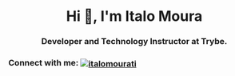 <h1 align="center">Hi 👋, I'm Italo Moura</h1>
<h3 align="center">Developer and Technology Instructor at Trybe.</h3>

<h3 align="left">Connect with me: <a href="https://linkedin.com/in/italomourati" target="blank"><img align="center" src="https://img.shields.io/badge/LinkedIn-0077B5?style=for-the-badge&logo=linkedin&logoColor=white" alt="italomourati" /></a></h3><br>
